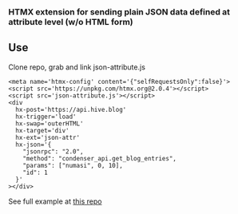 ### HTMX extension for sending plain JSON data defined at attribute level (w/o HTML form) 

## Use

Clone repo, grab and link json-attribute.js

```
<meta name='htmx-config' content='{"selfRequestsOnly":false}'>
<script src='https://unpkg.com/htmx.org@2.0.4'></script>
<script src='json-attribute.js'></script>
<div
  hx-post='https://api.hive.blog'
  hx-trigger='load'
  hx-swap='outerHTML'
  hx-target='div'
  hx-ext='json-attr'
  hx-json='{
    "jsonrpc": "2.0",
    "method": "condenser_api.get_blog_entries",
    "params": ["numasi", 0, 10],
    "id": 1
  }'
></div>
```
See full example at [this repo](https://github.com/numasi/htmx-examples)